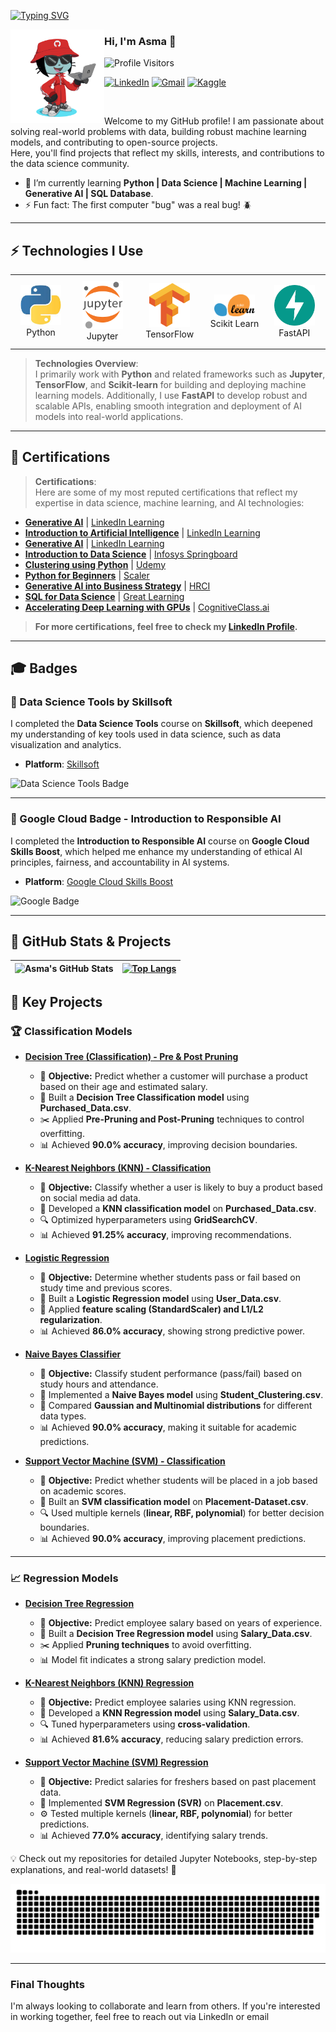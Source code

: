 [![Typing SVG](https://readme-typing-svg.demolab.com?font=Fira+Code&pause=1000&multiline=true&width=800&height=100&lines=Aspiring+Data+Scientist;Machine+Learning+Enthusiast+%7C+Open+Source+Contributor%7C;AI+%7C+NLP+%7C+Python)](https://git.io/typing-svg)

<img align="left" width="150" height="150" src="https://github.com/natnew/natnew/blob/main/octocat-Newbold-2023.png" alt="kedasha's instagram page @itsthatladydev">

### Hi, I'm Asma 👋
![Profile Visitors](https://komarev.com/ghpvc/?username=AsmaSheikh438&color=ff69b4)


 [![LinkedIn](https://img.shields.io/badge/linkedin-%230077B5.svg?style=for-the-badge&logo=linkedin&logoColor=white)](https://www.linkedin.com/in/asma-sheikh-43bbab328/)
[![Gmail](https://img.shields.io/badge/Gmail-D14836?style=for-the-badge&logo=gmail&logoColor=white)](mailto:asmasheikh438@gmail.com)
 [![Kaggle](https://img.shields.io/badge/Kaggle-20BEFF.svg?style=for-the-badge&logo=kaggle&logoColor=white)](https://www.kaggle.com/shiekhasma)

<p align="left">
  <a href="https://twitter.com/" target="blank">
    <img src="https://img.shields.io/twitter/follow/?logo=twitter&style=for-the-badge" alt="" />
  </a> 
</p>

Welcome to my GitHub profile! I am passionate about solving real-world problems with data, building robust machine learning models, and contributing to open-source projects.  
Here, you'll find projects that reflect my skills, interests, and contributions to the data science community.

- 🌱 I’m currently learning **Python | Data Science | Machine Learning | Generative AI | SQL Database**.
- ⚡ Fun fact: The first computer "bug" was a real bug! 🪲

---

## ⚡ Technologies I Use

<div align="center">
  <table align="center">
    <tr>
        <td align="center" width="140" height="112.43">
            <img src="./assets/icons/python.jpeg" width="65px"/>
            <br /> Python
        </td>
        <td align="center" width="140" height="112.43">
            <img src="./assets/icons/jupyter.png" width="65px"/>
            <br /> Jupyter
        </td>
        <td align="center" width="140" height="112.43">
            <img src="./assets/icons/tensorflow.png" width="65px"/>
            <br /> TensorFlow
        </td>
        <td align="center" width="140" height="112.43">
            <img src="./assets/icons/scikitlearn.png" width="65px"/>
            <br /> Scikit Learn
        </td>
        <td align="center" width="140" height="112.43">
            <img src="./assets/icons/fastapi.png" width="65px"/>
            <br /> FastAPI
        </td>
    </tr>
  </table>
</div>

> **Technologies Overview**:  
I primarily work with **Python** and related frameworks such as **Jupyter**, **TensorFlow**, and **Scikit-learn** for building and deploying machine learning models. Additionally, I use **FastAPI** to develop robust and scalable APIs, enabling smooth integration and deployment of AI models into real-world applications.

---
## 📜 Certifications

> **Certifications**:  
Here are some of my most reputed certifications that reflect my expertise in data science, machine learning, and AI technologies:

- **[Generative AI](https://www.linkedin.com/learning/certificates/064b2579324a629e754dff2a0849b2417b782f9dbd6a2f1b57ca1ea32dcec82d)** | [LinkedIn Learning](https://www.linkedin.com/learning/)
- **[Introduction to Artificial Intelligence](https://www.linkedin.com/learning/certificates/7fac7b087fc355afe48e33cd52ba6d1de3086d41ce70106c2ead20ec990bf916?trk=share_certificate)** | [LinkedIn Learning](https://www.linkedin.com/learning/)
- **[Generative AI](https://www.linkedin.com/learning/certificates/30fe65bd16de76c4e3e3337bb6f47de5617b7e7ddf3f54b2a7e439f8504eb97b?trk=share_certificate)** | [LinkedIn Learning](https://www.linkedin.com/learning/)
- **[Introduction to Data Science](https://www.linkedin.com/learning/certificates/064b2579324a629e754dff2a0849b2417b782f9dbd6a2f1b57ca1ea32dcec82d)** | [Infosys Springboard](https://www.linkedin.com/learning/)
- **[Clustering using Python](https://springboard.udemy.com/certificate/UC-10272ff0-d3ca-42d4-9ffc-79a2bff30c08/)** | [Udemy](https://www.udemy.com/)
- **[Python for Beginners](https://moonshot.scaler.com/s/sl/_EbW-c2Hjo)** | [Scaler](https://moonshot.scaler.com/)
- **[Generative AI into Business Strategy](https://www.linkedin.com/learning/certificates/410f9332cf17dee3a6020c934c7f146d9d9178d37c6bfc5ebfac253fd279b349?trk=share_certificate)** | [HRCI](https://www.linkedin.com/learning/)
- **[SQL for Data Science](https://www.mygreatlearning.com/certificate/BVRKHKZI)** | [Great Learning](https://www.mygreatlearning.com/)
- **[Accelerating Deep Learning with GPUs](https://courses.cognitiveclass.ai/certificates/83b9ca10dc60435d80c02eeaa5f613e2)** | [CognitiveClass.ai](https://courses.cognitiveclass.ai/)

> **For more certifications, feel free to check my [LinkedIn Profile](https://www.linkedin.com/in/asma-sheikh-43bbab328/).**


---

## 🎓 Badges

### 🚀 Data Science Tools by Skillsoft
I completed the **Data Science Tools** course on **Skillsoft**, which deepened my understanding of key tools used in data science, such as data visualization and analytics.

- **Platform**: [Skillsoft](https://skillsoft.digitalbadges.skillsoft.com/77d6d6f5-3525-41b9-879a-f473212aff88#acc.861KDOgs)
<img src="https://github.com/user-attachments/assets/100b3210-1e66-471b-8fca-39cc7d417a09" alt="Data Science Tools Badge" width="150" height="150"/>

---
### 🚀 Google Cloud Badge - Introduction to Responsible AI
I completed the **Introduction to Responsible AI** course on **Google Cloud Skills Boost**, which helped me enhance my understanding of ethical AI principles, fairness, and accountability in AI systems.

- **Platform**: [Google Cloud Skills Boost](https://www.cloudskillsboost.google/profile/badges)
<img src="https://github.com/user-attachments/assets/d7c4c698-2db3-4bec-bbc8-be4df5a0d505" alt="Google Badge" width="150" height="150"/>

---


## 🚀 GitHub Stats & Projects

| ![Asma's GitHub Stats](https://github-readme-stats.vercel.app/api?username=AsmaSheikh438&show_icons=true&theme=radical&count_private=true&hide=prs&hide_title=true&size=large&height=300) | [![Top Langs](https://github-readme-stats.vercel.app/api/top-langs/?username=AsmaSheikh438&layout=compact&&show_icons=true&theme=radical&size=large&height=300)](https://github.com/anuraghazra/github-readme-stats) |
| ------------------------------------------------------------ | ------------------------------------------------------------ |


## 📂 Key Projects

### 🏆 Classification Models

- **[Decision Tree (Classification) - Pre & Post Pruning](https://github.com/AsmaSheikh438/Supervised-ML-Concepts-Models-and-Implementations/blob/main/02_supervised_ML/Classification/DECISION%20TREE%20(%20Classification%20)%20PRE%20%26%20POST%20PRUINING.ipynb)**  
  - 🎯 **Objective:** Predict whether a customer will purchase a product based on their age and estimated salary.  
  - 📌 Built a **Decision Tree Classification model** using **Purchased_Data.csv**.  
  - ✂️ Applied **Pre-Pruning and Post-Pruning** techniques to control overfitting.  
  - 📊 Achieved **90.0% accuracy**, improving decision boundaries.  

- **[K-Nearest Neighbors (KNN) - Classification](https://github.com/AsmaSheikh438/Supervised-ML-Concepts-Models-and-Implementations/blob/main/02_supervised_ML/Classification/K-Nearest%20Neighbours%20(CLASSIFICATION).ipynb)**  
  - 🎯 **Objective:** Classify whether a user is likely to buy a product based on social media ad data.  
  - 📌 Developed a **KNN classification model** on **Purchased_Data.csv**.  
  - 🔍 Optimized hyperparameters using **GridSearchCV**.  
  - 📊 Achieved **91.25% accuracy**, improving recommendations.  

- **[Logistic Regression](https://github.com/AsmaSheikh438/Supervised-ML-Concepts-Models-and-Implementations/blob/main/02_supervised_ML/Classification/LOGESTIC%20REGRESSION%20MODEL%20.ipynb)**  
  - 🎯 **Objective:** Determine whether students pass or fail based on study time and previous scores.  
  - 📌 Built a **Logistic Regression model** using **User_Data.csv**.  
  - 🔄 Applied **feature scaling (StandardScaler) and L1/L2 regularization**.  
  - 📊 Achieved **86.0% accuracy**, showing strong predictive power.  

- **[Naive Bayes Classifier](https://github.com/AsmaSheikh438/Supervised-ML-Concepts-Models-and-Implementations/blob/main/02_supervised_ML/Classification/NAIVE%20BAYES.ipynb)**  
  - 🎯 **Objective:** Classify student performance (pass/fail) based on study hours and attendance.  
  - 📌 Implemented a **Naive Bayes model** using **Student_Clustering.csv**.  
  - 🔢 Compared **Gaussian and Multinomial distributions** for different data types.  
  - 📊 Achieved **90.0% accuracy**, making it suitable for academic predictions.  

- **[Support Vector Machine (SVM) - Classification](https://github.com/AsmaSheikh438/Supervised-ML-Concepts-Models-and-Implementations/blob/main/02_supervised_ML/Classification/Support%20Vactor%20Machine%20SVM%20(CLASSIFICATION).ipynb)**  
  - 🎯 **Objective:** Predict whether students will be placed in a job based on academic scores.  
  - 📌 Built an **SVM classification model** on **Placement-Dataset.csv**.  
  - 🔍 Used multiple kernels (**linear, RBF, polynomial**) for better decision boundaries.  
  - 📊 Achieved **90.0% accuracy**, improving placement predictions.  

---

### 📈 Regression Models  

- **[Decision Tree Regression](https://github.com/AsmaSheikh438/Supervised-ML-Concepts-Models-and-Implementations/blob/main/02_supervised_ML/Regression/DECISION%20TREE%20(%20Regression%20).ipynb)**  
  - 🎯 **Objective:** Predict employee salary based on years of experience.  
  - 📌 Built a **Decision Tree Regression model** using **Salary_Data.csv**.  
  - ✂️ Applied **Pruning techniques** to avoid overfitting.  
  - 📊 Model fit indicates a strong salary prediction model.  

- **[K-Nearest Neighbors (KNN) Regression](https://github.com/AsmaSheikh438/Supervised-ML-Concepts-Models-and-Implementations/blob/main/02_supervised_ML/Regression/K-Nearest%20Neighbours%20(REGRESSION).ipynb)**  
  - 🎯 **Objective:** Predict employee salaries using KNN regression.  
  - 📌 Developed a **KNN Regression model** using **Salary_Data.csv**.  
  - 🔍 Tuned hyperparameters using **cross-validation**.  
  - 📊 Achieved **81.6% accuracy**, reducing salary prediction errors.  

- **[Support Vector Machine (SVM) Regression](https://github.com/AsmaSheikh438/Supervised-ML-Concepts-Models-and-Implementations/blob/main/02_supervised_ML/Regression/Support%20Vector%20Machine%20SVM%20(REGRESSION).ipynb)**  
  - 🎯 **Objective:** Predict salaries for freshers based on past placement data.  
  - 📌 Implemented **SVM Regression (SVR)** on **Placement.csv**.  
  - ⚙️ Tested multiple kernels (**linear, RBF, polynomial**) for better predictions.  
  - 📊 Achieved **77.0% accuracy**, identifying salary trends.  


💡 Check out my repositories for detailed Jupyter Notebooks, step-by-step explanations, and real-world datasets! 🚀

<img src="https://raw.githubusercontent.com/hxu296/hxu296/output/github-contribution-grid-snake.svg" />

---

### **Final Thoughts**
I'm always looking to collaborate and learn from others. If you're interested in working together, feel free to reach out via LinkedIn or email


